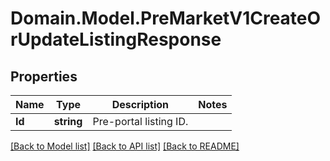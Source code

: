 # Domain.Model.PreMarketV1CreateOrUpdateListingResponse
## Properties

Name | Type | Description | Notes
------------ | ------------- | ------------- | -------------
**Id** | **string** | Pre-portal listing ID. | 

[[Back to Model list]](../README.md#documentation-for-models) [[Back to API list]](../README.md#documentation-for-api-endpoints) [[Back to README]](../README.md)

